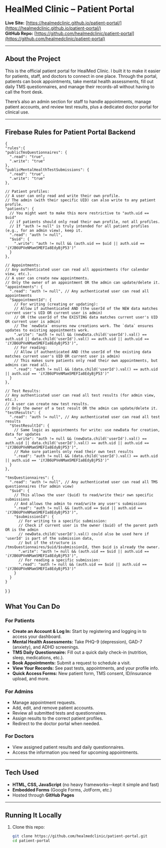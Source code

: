 # HealMed Clinic – Patient Portal

**Live Site:** [https://healmedclinic.github.io/patient-portal/](https://healmedclinic.github.io/patient-portal/)  
**GitHub Repo:** [https://github.com/healmedclinic/patient-portal](https://github.com/healmedclinic/patient-portal)

---

## About the Project

This is the official patient portal for HealMed Clinic. I built it to make it easier for patients, staff, and doctors to connect in one place. Through the portal, patients can book appointments, take mental health assessments, fill out daily TMS questionnaires, and manage their records-all without having to call the front desk.  

There’s also an admin section for staff to handle appointments, manage patient accounts, and review test results, plus a dedicated doctor portal for clinical use.

---

## Firebase Rules for Patient Portal Backend


    {
    "rules":{
    "publicTmsQuestionnaires": {
      ".read": "true",
      ".write": "true"
    },
    "publicMentalHealthTestSubmissions": {
      ".read": "true",
      ".write": "true"
    },

    // Patient profiles:
    // A user can only read and write their own profile.
    // The admin (with their specific UID) can also write to any patient profile.
    "patients": {
      // You might want to make this more restrictive to "auth.uid == $uid"
      // if patients should only read their own profile, not all profiles.
      // If "auth != null" is truly intended for all patient profiles (e.g., for an admin view), keep it.
      ".read": "auth != null",
      "$uid": {
        ".write": "auth != null && (auth.uid == $uid || auth.uid == 'iYJB6UPVeNMam5MEFIa8EdyBjP53')"
      }
    },

    // Appointments:
    // Any authenticated user can read all appointments (for calendar view, etc.).
    // A user can create new appointments.
    // Only the owner of an appointment OR the admin can update/delete it.
    "appointments": {
      ".read": "auth != null", // Any authenticated user can read all appointments
      "$appointmentId": {
        // For writing (creating or updating):
        // Allow if authenticated AND (the userId of the NEW data matches current user's UID OR current user is admin)
        // OR (the userId of the EXISTING data matches current user's UID OR current user is admin)
        // The `newData` ensures new creations work. The `data` ensures updates to existing appointments work.
        ".write": "auth != null && (newData.child('userId').val() == auth.uid || data.child('userId').val() == auth.uid || auth.uid == 'iYJB6UPVeNMam5MEFIa8EdyBjP53')",
        // For reading:
        // Allow if authenticated AND (the userId of the existing data matches current user's UID OR current user is admin)
        // This makes sure patients only read their own appointments, but admins can read all.
        ".read": "auth != null && (data.child('userId').val() == auth.uid || auth.uid == 'iYJB6UPVeNMam5MEFIa8EdyBjP53')"
      }
    },

    // Test Results:
    // Any authenticated user can read all test results (for admin view, etc.).
    // A user can create new test results.
    // Only the owner of a test result OR the admin can update/delete it.
    "testResults": {
      ".read": "auth != null", // Any authenticated user can read all test results
      "$testResultId": {
        // Same logic as appointments for write: use newData for creation, data for updates
        ".write": "auth != null && (newData.child('userId').val() == auth.uid || data.child('userId').val() == auth.uid || auth.uid == 'iYJB6UPVeNMam5MEFIa8EdyBjP53')",
        // Make sure patients only read their own test results
        ".read": "auth != null && (data.child('userId').val() == auth.uid || auth.uid == 'iYJB6UPVeNMam5MEFIa8EdyBjP53')"
      }
    },

    "tmsQuestionnaires": {
      ".read": "auth != null", // Any authenticated user can read all TMS questionnaires (for admin view)
      "$uid": {
        // This allows the user ($uid) to read/write their own specific submissions
        // And allows the admin to read/write any user's submissions
        ".read": "auth != null && (auth.uid == $uid || auth.uid == 'iYJB6UPVeNMam5MEFIa8EdyBjP53')",
        "$submissionId": {
          // For writing to a specific submission:
          // Check if current user is the owner ($uid) of the parent path OR is the admin
          // newData.child('userId').val() could also be used here if 'userId' is part of the submission data,
          // but if the structure is /tmsQuestionnaires/$uid/$submissionId, then $uid is already the owner.
          ".write": "auth != null && (auth.uid == $uid || auth.uid == 'iYJB6UPVeNMam5MEFIa8EdyBjP53')",
          // For reading a specific submission:
          ".read": "auth != null && (auth.uid == $uid || auth.uid == 'iYJB6UPVeNMam5MEFIa8EdyBjP53')"
        }
      }
    }
  }
}

## What You Can Do

### For Patients
- **Create an Account & Log In:** Start by registering and logging in to access your dashboard.
- **Mental Health Assessments:** Take PHQ-9 (depression), GAD-7 (anxiety), and ADHD screenings.
- **TMS Daily Questionnaire:** Fill out a quick daily check-in (nutrition, sleep, medications, etc.).
- **Book Appointments:** Submit a request to schedule a visit.
- **View Your Records:** See past tests, appointments, and your profile info.
- **Quick Access Forms:** New patient form, TMS consent, ID/insurance upload, and more.

### For Admins
- Manage appointment requests.
- Add, edit, and remove patient accounts.
- Review all submitted tests and questionnaires.
- Assign results to the correct patient profiles.
- Redirect to the doctor portal when needed.

### For Doctors
- View assigned patient results and daily questionnaires.
- Access the information you need for upcoming appointments.

---

## Tech Used
- **HTML, CSS, JavaScript** (no heavy frameworks—kept it simple and fast)
- **Embedded Forms** (Google Forms, JotForm, etc.)
- Hosted through **GitHub Pages**

---

## Running It Locally

1. Clone this repo:
   ```bash
   git clone https://github.com/healmedclinic/patient-portal.git
   cd patient-portal
